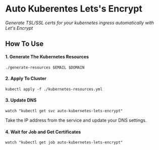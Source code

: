 # Auto Kuberentes Lets's Encrypt

_Generate TSL/SSL certs for your kubernetes ingress automatically with Let's Encrypt_

## How To Use

#### 1. Generate The Kubernetes Resources

```
./generate-resources $EMAIL $DOMAIN
```

#### 2. Apply To Cluster

```
kubectl apply -f ./kubernetes-resources.yml
```

#### 3. Update DNS

```
watch "kubectl get svc auto-kubernetes-lets-encrypt"
```

Take the IP address from the service and update your DNS settings.

#### 4. Wait for Job and Get Certificates

```
watch "kubectl get job auto-kubernetes-lets-encrypt"
```
